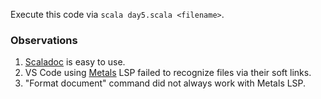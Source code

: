 Execute this code via `scala day5.scala <filename>`.

### Observations

1. [Scaladoc](https://docs.scala-lang.org/) is easy to use.
2. VS Code using [Metals](https://scalameta.org/metals/) LSP failed to recognize
   files via their soft links.
3. "Format document" command did not always work with Metals LSP.
